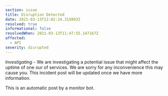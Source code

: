 ```yaml
---
section: issue
title: Disruption Detected
date: 2021-03-13T12:02:24.315893Z
resolved: true
informational: false
resolvedWhen: 2021-03-13T11:47:55.147167Z
affected:
  - API
severity: disrupted
---
```

*Investigating* - We are investigating a potential issue that might affect the uptime of one our of services. We are sorry for any inconvenience this may cause you. This incident post will be updated once we have more information.

This is an automatic post by a monitor bot.
        